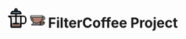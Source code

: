 
# <img src="/public/images/svg/coffee-filter.svg" style="vertical-align='sub';" width=40> <img src="/public/images/svg/coffee.svg" width=30> FilterCoffee Project